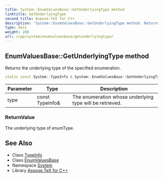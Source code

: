 ```yaml
---
title: System::EnumValuesBase::GetUnderlyingType method
linktitle: GetUnderlyingType
second_title: Aspose.TeX for C++
description: 'System::EnumValuesBase::GetUnderlyingType method. Returns the underlying type of the specified enumeration in C++.'
type: docs
weight: 200
url: /cpp/system/enumvaluesbase/getunderlyingtype/
---
```

## EnumValuesBase::GetUnderlyingType method


Returns the underlying type of the specified enumeration.

```cpp
static const System::TypeInfo & System::EnumValuesBase::GetUnderlyingType(const TypeInfo &type)
```


| Parameter | Type | Description |
| --- | --- | --- |
| type | const TypeInfo\& | The enumeration whose underlying type will be retrieved. |

### ReturnValue

The underlying type of enumType.

## See Also

* Class [TypeInfo](../../typeinfo/)
* Class [EnumValuesBase](../)
* Namespace [System](../../)
* Library [Aspose.TeX for C++](../../../)
